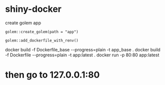 # shiny-docker

create golem app
```
golem::create_golem(path = "app")
```

```
golem::add_dockerfile_with_renv()
```

docker build -f Dockerfile_base --progress=plain -t app_base .
docker build -f Dockerfile --progress=plain -t app:latest .
docker run -p 80:80 app:latest
# then go to 127.0.0.1:80
